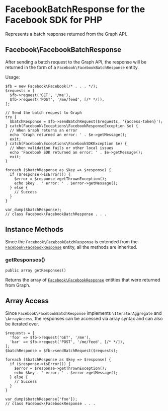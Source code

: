 # FacebookBatchResponse for the Facebook SDK for PHP

Represents a batch response returned from the Graph API.

## Facebook\FacebookBatchResponse

After sending a batch request to the Graph API, the response will be returned in the form of a `Facebook\FacebookBatchResponse` entity.

Usage:

```
$fb = new Facebook\Facebook(/* . . . */);
$requests = [
  $fb->request('GET', '/me'),
  $fb->request('POST', '/me/feed', [/* */]),
];

// Send the batch request to Graph
try {
  $batchResponse = $fb->sendBatchRequest($requests, '{access-token}');
} catch(Facebook\Exceptions\FacebookResponseException $e) {
  // When Graph returns an error
  echo 'Graph returned an error: ' . $e->getMessage();
  exit;
} catch(Facebook\Exceptions\FacebookSDKException $e) {
  // When validation fails or other local issues
  echo 'Facebook SDK returned an error: ' . $e->getMessage();
  exit;
}

foreach ($batchResponse as $key => $response) {
  if ($response->isError()) {
    $error = $response->getThrownException();
    echo $key . ' error: ' . $error->getMessage();
  } else {
    // Success
  }
}

var_dump($batchResponse);
// class Facebook\FacebookBatchResponse . . .
```

## Instance Methods

Since the `Facebook\FacebookBatchResponse` is extended from the [`Facebook\FacebookResponse`](FacebookResponse.md) entity, all the methods are inherited.

### getResponses()
```
public array getResponses()
```
Returns the array of [`Facebook\FacebookResponse`](FacebookResponse.md) entities that were returned from Graph.

## Array Access

Since `Facebook\FacebookBatchResponse` implements `\IteratorAggregate` and `\ArrayAccess`, the responses can be accessed via array syntax and can also be iterated over.

```
$requests = [
  'foo' => $fb->request('GET', '/me'),
  'bar' => $fb->request('POST', '/me/feed', [/* */]),
];
$batchResponse = $fb->sendBatchRequest($requests);

foreach ($batchResponse as $key => $response) {
  if ($response->isError()) {
    $error = $response->getThrownException();
    echo $key . ' error: ' . $error->getMessage();
  } else {
    // Success
  }
}

var_dump($batchResponse['foo']);
// class Facebook\FacebookResponse . . .
```
